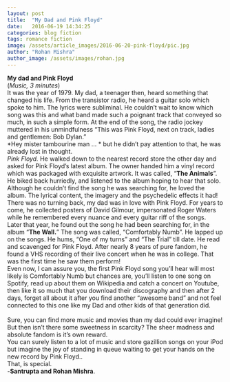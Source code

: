 ```yaml
---
layout: post
title:  "My Dad and Pink Floyd"
date:   2016-06-19 14:34:25
categories: blog fiction
tags: romance fiction
image: /assets/article_images/2016-06-20-pink-floyd/pic.jpg
author: "Rohan Mishra"
author_image: /assets/images/rohan.jpg
---
```

**My dad and Pink Floyd** <br>
(*Music, 3 minutes*) <br>
It was the year of 1979. My dad, a teenager then, heard something that changed his life. From the transistor radio, he heard a guitar solo which spoke to him. The lyrics were subliminal. He couldn’t wait to know which song was this and what band made such a poignant track that conveyed so much, in such a simple form.
At the end of the song, the radio jockey muttered in his unmindfulness “This was Pink Floyd, next on track, ladies and gentlemen: Bob Dylan.”<br>
*Hey mister tambourine man … * but he didn’t pay attention to that, he was already lost in thought.<br>
*Pink Floyd.*
He walked down to the nearest record store the other day and asked for Pink Floyd’s latest album. The owner handed him a vinyl record which was packaged with exquisite artwork. It was called, “**The Animals**”. He biked back hurriedly, and listened to the album hoping to hear that solo. Although he couldn’t find the song he was searching for, he loved the album. The lyrical content, the imagery and the psychedelic effects it had!<br>
There was no turning back, my dad was in love with Pink Floyd. For years to come, he collected posters of David Gilmour, impersonated Roger Waters while he remembered every nuance and every guitar riff of the songs.<br>
Later that year, he found out the song he had been searching for, in the album “**The Wall.**” The song was called, “Comfortably Numb”. He lapped up on the songs. He hums, “One of my turns” and “The Trial” till date. He read and scavenged for Pink Floyd. After nearly 8 years of pure fandom, he found a VHS recording of their live concert when he was in college. That was the first time he saw them perform!<br>
Even now, I can assure you, the first Pink Floyd song you’ll hear will most likely is Comfortably Numb but chances are, you’ll listen to one song on Spotify, read up about them on Wikipedia and catch a concert on Youtube, then like it so much that you download their discography and then after 2 days, forget all about it after you find another “awesome band” and not feel connected to this one like my Dad and other kids of that generation did.<br><br>
Sure, you can find more music and movies than my dad could ever imagine! But then isn’t there some sweetness in scarcity? The sheer madness and absolute fandom is it’s own reward.<br>
You can surely listen to a lot of music and store gazillion songs on your iPod but imagine the joy of standing in queue waiting to get your hands on the new record by Pink Floyd..<br>
That, is special.<br>
-**Santrupta and Rohan Mishra**.

